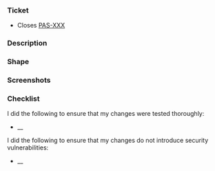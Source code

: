 <!--
Thank you for contributing! Please follow the steps below to help us process your PR quickly.
- 📝 Use a meaningful title for the pull request, e.g: "PAS-XXX | short pr description"
- 💭 Write a clear description and share screenshots (if applicable) to help describe your change.
- 🔍 Not all sections below will apply to you and are mostly for our internal team. It's okay to delete them if they are not applicable.
-->

### Ticket
<!-- For Jira Tasks: (remove if external contributor)  -->
- Closes [PAS-XXX](https://bitwarden.atlassian.net/browse/PAS-XXX)

<!-- For GitHub Issues: -->
<!-- - Closes #XXX -->


### Description
<!--
    Introduction that should allow the reviewer to quickly be able to understand the reason for opening this PR.
-->

### Shape
<!--
    Give a high-level overview of the technical design involved in the implemented changes.
    If the changes don't have any architectural impact, you can remove this section.
-->

### Screenshots
<!--
    Include any relevant UI screenshots showcasing the before & after of your changes.
    If the changes don't have any UI impact, you can remove this section.
-->

### Checklist
I did the following to ensure that my changes were tested thoroughly:
- __

I did the following to ensure that my changes do not introduce security vulnerabilities:
- __
